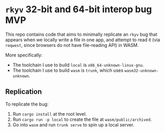 # `rkyv` 32-bit and 64-bit interop bug MVP

This repo contains code that aims to minimally replicate an `rkyv` bug that appears when
we locally write a file in one app, and attempt to read it (via `reqwest`, since browsers
do not have file-reading API) in WASM.

More specifically:

- The toolchain I use to build `local` is `x86_64-unknown-linux-gnu`.
- The toolchain I use to build `wasm` is `trunk`, which uses `wasm32-unknown-unknown`.

## Replication

To replicate the bug:

1. Run `cargo install` at the root level.
2. Run `cargo run -p local` to create the file at `wasm/public/archived`.
3. Go into `wasm` and run `trunk serve` to spin up a local server.
